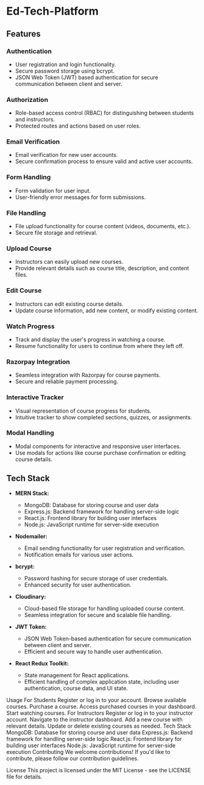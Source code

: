# Ed-Tech-Platform 

## Features

### Authentication

- User registration and login functionality.
- Secure password storage using bcrypt.
- JSON Web Token (JWT) based authentication for secure communication between client and server.

### Authorization

- Role-based access control (RBAC) for distinguishing between students and instructors.
- Protected routes and actions based on user roles.

### Email Verification

- Email verification for new user accounts.
- Secure confirmation process to ensure valid and active user accounts.

### Form Handling

- Form validation for user input.
- User-friendly error messages for form submissions.

### File Handling

- File upload functionality for course content (videos, documents, etc.).
- Secure file storage and retrieval.

### Upload Course

- Instructors can easily upload new courses.
- Provide relevant details such as course title, description, and content files.

### Edit Course

- Instructors can edit existing course details.
- Update course information, add new content, or modify existing content.

### Watch Progress

- Track and display the user's progress in watching a course.
- Resume functionality for users to continue from where they left off.

### Razorpay Integration

- Seamless integration with Razorpay for course payments.
- Secure and reliable payment processing.

### Interactive Tracker

- Visual representation of course progress for students.
- Intuitive tracker to show completed sections, quizzes, or assignments.

### Modal Handling

- Modal components for interactive and responsive user interfaces.
- Use modals for actions like course purchase confirmation or editing course details.

## Tech Stack

- **MERN Stack:**
  - MongoDB: Database for storing course and user data
  - Express.js: Backend framework for handling server-side logic
  - React.js: Frontend library for building user interfaces
  - Node.js: JavaScript runtime for server-side execution

- **Nodemailer:**
  - Email sending functionality for user registration and verification.
  - Notification emails for various user actions.

- **bcrypt:**
  - Password hashing for secure storage of user credentials.
  - Enhanced security for user authentication.

- **Cloudinary:**
  - Cloud-based file storage for handling uploaded course content.
  - Seamless integration for secure and scalable file handling.

- **JWT Token:**
  - JSON Web Token-based authentication for secure communication between client and server.
  - Efficient and secure way to handle user authentication.

- **React Redux Toolkit:**
  - State management for React applications.
  - Efficient handling of complex application state, including user authentication, course data, and UI state.



Usage
For Students
Register or log in to your account.
Browse available courses.
Purchase a course.
Access purchased courses in your dashboard.
Start watching courses.
For Instructors
Register or log in to your instructor account.
Navigate to the instructor dashboard.
Add a new course with relevant details.
Update or delete existing courses as needed.
Tech Stack
MongoDB: Database for storing course and user data
Express.js: Backend framework for handling server-side logic
React.js: Frontend library for building user interfaces
Node.js: JavaScript runtime for server-side execution
Contributing
We welcome contributions! If you'd like to contribute, please follow our contribution guidelines.

License
This project is licensed under the MIT License - see the LICENSE file for details.




